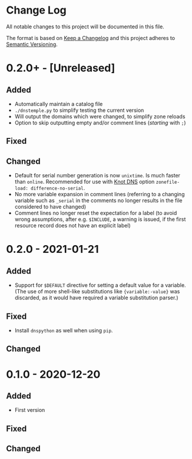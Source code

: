 # Change Log
All notable changes to this project will be documented in this file.

The format is based on [Keep a Changelog](https://keepachangelog.com/)
and this project adheres to [Semantic Versioning](https://semver.org/).


# 0.2.0+ - [Unreleased]
## Added
- Automatically maintain a catalog file
- `./dnstemple.py` to simplify testing the current version
- Will output the domains which were changed, to simplify zone reloads
- Option to skip outputting empty and/or comment lines (*starting* with `;`)

## Fixed

## Changed
- Default for serial number generation is now `unixtime`. Is much faster
  than `online`. Recommended for use with [Knot DNS](https://knot-dns.cz)
  option `zonefile-load: difference-no-serial`.
- No more variable expansion in comment lines (referring to a changing variable
  such as `_serial` in the comments no longer results in the file considered to
  have changed)
- Comment lines no longer reset the expectation for a label (to avoid wrong
  assumptions, after e.g. `$INCLUDE`, a warning is issued, if the first
  resource record does not have an explicit label)


# 0.2.0 - 2021-01-21
## Added
- Support for `$DEFAULT` directive for setting a default value for a variable.
  (The use of more shell-like substitutions like `{variable:-value}` was
  discarded, as it would have required a variable substitution parser.)

## Fixed
- Install `dnspython` as well when using `pip`.

## Changed


# 0.1.0 - 2020-12-20
## Added
- First version

## Fixed

## Changed

